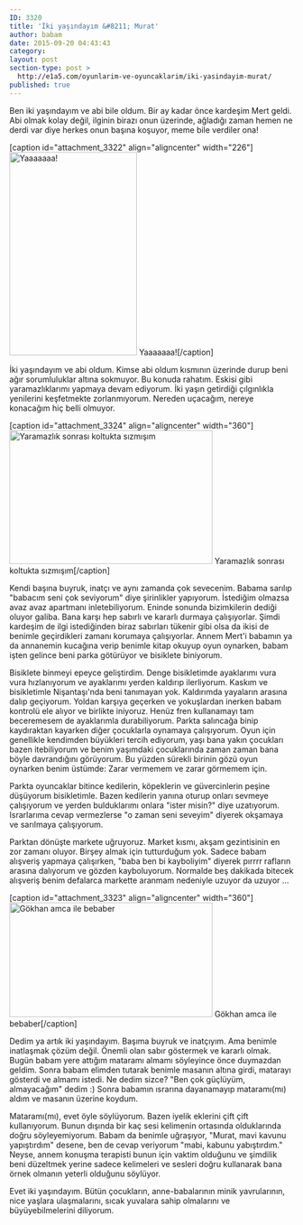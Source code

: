 ```yaml
---
ID: 3320
title: 'İki yaşındayım &#8211; Murat'
author: babam
date: 2015-09-20 04:43:43
category:
layout: post
section-type: post >
  http://e1a5.com/oyunlarim-ve-oyuncaklarim/iki-yasindayim-murat/
published: true
---
```

Ben iki yaşındayım ve abi bile oldum. Bir ay kadar önce kardeşim Mert geldi. Abi olmak kolay değil, ilginin birazı onun üzerinde, ağladığı zaman hemen ne derdi var diye herkes onun başına koşuyor, meme bile verdiler ona!

[caption id="attachment_3322" align="aligncenter" width="226"]<a href="http://e1a5.com/wp-content/uploads/2015/09/2yasindayim2.jpg"><img class="size-medium wp-image-3322" src="http://e1a5.com/wp-content/uploads/2015/09/2yasindayim2-226x360.jpg" alt="Yaaaaaaa!" width="226" height="360" /></a> Yaaaaaaa![/caption]

İki yaşındayım ve abi oldum. Kimse abi oldum kısmının üzerinde durup beni ağır sorumluluklar altına sokmuyor. Bu konuda rahatım. Eskisi gibi yaramazlıklarımı yapmaya devam ediyorum. İki yaşın getirdiği çılgınlıkla yenilerini keşfetmekte zorlanmıyorum. Nereden uçacağım, nereye konacağım hiç belli olmuyor.

[caption id="attachment_3324" align="aligncenter" width="360"]<a href="http://e1a5.com/wp-content/uploads/2015/09/yaramaz.jpg"><img class="size-medium wp-image-3324" src="http://e1a5.com/wp-content/uploads/2015/09/yaramaz-360x237.jpg" alt="Yaramazlık sonrası koltukta sızmışım" width="360" height="237" /></a> Yaramazlık sonrası koltukta sızmışım[/caption]

Kendi başına buyruk, inatçı ve aynı zamanda çok sevecenim. Babama sarılıp "babacım seni çok seviyorum" diye şirinlikler yapıyorum. İstediğim olmazsa avaz avaz apartmanı inletebiliyorum. Eninde sonunda bizimkilerin dediği oluyor galiba. Bana karşı hep sabırlı ve kararlı durmaya çalışıyorlar. Şimdi kardeşim de ilgi istediğinden biraz sabırları tükenir gibi olsa da ikisi de benimle geçirdikleri zamanı korumaya çalışıyorlar. Annem Mert'i babamın ya da annanemin kucağına verip benimle kitap okuyup oyun oynarken, babam işten gelince beni parka götürüyor ve bisiklete biniyorum.

Bisiklete binmeyi epeyce geliştirdim. Denge bisikletimde ayaklarımı vura vura hızlanıyorum ve ayaklarımı yerden kaldırıp ilerliyorum. Kaskım ve bisikletimle Nişantaşı'nda beni tanımayan yok. Kaldırımda yayaların arasına dalıp geçiyorum. Yoldan karşıya geçerken ve yokuşlardan inerken babam kontrolü ele alıyor ve birlikte iniyoruz. Henüz fren kullanamayı tam beceremesem de ayaklarımla durabiliyorum. Parkta salıncağa binip kaydıraktan kayarken diğer çocuklarla oynamaya çalışıyorum. Oyun için genellikle kendimden büyükleri tercih ediyorum, yaşı bana yakın çocukları bazen itebiliyorum ve benim yaşımdaki çocuklarında zaman zaman bana böyle davrandığını görüyorum. Bu yüzden sürekli birinin gözü oyun oynarken benim üstümde: Zarar vermemem ve zarar görmemem için.

Parkta oyuncaklar bitince kedilerin, köpeklerin ve güvercinlerin peşine düşüyorum bisikletimle. Bazen kedilerin yanına oturup onları sevmeye çalışıyorum ve yerden bulduklarımı onlara "ister misin?" diye uzatıyorum. Israrlarıma cevap vermezlerse "o zaman seni seveyim" diyerek okşamaya ve sarılmaya çalışıyorum.

Parktan dönüşte markete uğruyoruz. Market kısmı, akşam gezintisinin en zor zamanı oluyor. Birşey almak için tutturduğum yok. Sadece babam alışveriş yapmaya çalışırken, "baba ben bi kayboliyim" diyerek pırrrr rafların arasına dalıyorum ve gözden kayboluyorum. Normalde beş dakikada bitecek alışveriş benim defalarca markette aranmam nedeniyle uzuyor da uzuyor ...

[caption id="attachment_3323" align="aligncenter" width="360"]<a href="http://e1a5.com/wp-content/uploads/2015/09/gokhan_amcayla.jpg"><img class="size-medium wp-image-3323" src="http://e1a5.com/wp-content/uploads/2015/09/gokhan_amcayla-360x203.jpg" alt="Gökhan amca ile bebaber" width="360" height="203" /></a> Gökhan amca ile bebaber[/caption]

Dedim ya artık iki yaşındayım. Başıma buyruk ve inatçıyım. Ama benimle inatlaşmak çözüm değil. Önemli olan sabır göstermek ve kararlı olmak. Bugün babam yere attığım mataramı almamı söyleyince önce duymazdan geldim. Sonra babam elimden tutarak benimle masanın altına girdi, matarayı gösterdi ve almamı istedi. Ne dedim sizce? "Ben çok güçlüyüm, almayacağım" dedim :) Sonra babamın ısrarına dayanamayıp mataramı(mı) aldım ve masanın üzerine koydum.

Mataramı(mı), evet öyle söylüyorum. Bazen iyelik eklerini çift çift kullanıyorum. Bunun dışında bir kaç sesi kelimenin ortasında olduklarında doğru söyleyemiyorum. Babam da benimle uğraşıyor, "Murat, mavi kavunu yapıştırdım" desene, ben de cevap veriyorum "mabi, kabunu yabıştırdım." Neyse, annem konuşma terapisti bunun için vaktim olduğunu ve şimdilik beni düzeltmek yerine sadece kelimeleri ve sesleri doğru kullanarak bana örnek olmanın yeterli olduğunu söylüyor.

Evet iki yaşındayım. Bütün çocukların, anne-babalarının minik yavrularının, nice yaşlara ulaşmalarını, sıcak yuvalara sahip olmalarını ve büyüyebilmelerini diliyorum.
